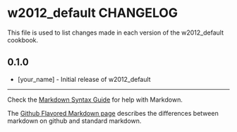 w2012_default CHANGELOG
=======================

This file is used to list changes made in each version of the w2012_default cookbook.

0.1.0
-----
- [your_name] - Initial release of w2012_default

- - -
Check the [Markdown Syntax Guide](http://daringfireball.net/projects/markdown/syntax) for help with Markdown.

The [Github Flavored Markdown page](http://github.github.com/github-flavored-markdown/) describes the differences between markdown on github and standard markdown.
